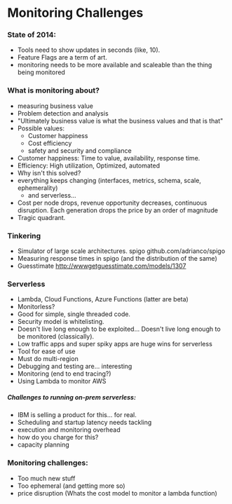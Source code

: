 # Monitoring Challenges

### State of 2014:
* Tools need to show updates in seconds (like, 10).
* Feature Flags are a term of art.
* monitoring needs to be more available and scaleable than the thing being monitored

### What is monitoring about?

* measuring business value
* Problem detection and analysis
* "Ultimately business value is what the business values and that is that"
* Possible values:
    * Customer happiness
    * Cost efficiency
    * safety and security and compliance
* Customer happiness: Time to value, availability, response time.
* Efficiency: High utilization, Optimized, automated
* Why isn't this solved?
* everything keeps changing (interfaces, metrics, schema, scale, ephemerality)
    * and serverless...
* Cost per node drops, revenue opportunity decreases, continuous disruption.
  Each generation drops the price by an order of magnitude
* Tragic quadrant.  

### Tinkering

* Simulator of large scale architectures.  spigo  github.com/adrianco/spigo
* Measuring response times in spigo (and the distribution of the same)
* Guesstimate  http://wwwgetguesstimate.com/models/1307

### Serverless
* Lambda, Cloud Functions, Azure Functions (latter are beta)
* Monitorless?
* Good for simple, single threaded code.  
* Security model is whitelisting.
* Doesn't live long enough to be exploited... Doesn't live long enough to be
  monitored (classically).
* Low traffic apps and super spiky apps are huge wins for serverless
* Tool for ease of use
* Must do multi-region
* Debugging and testing are... interesting
* Monitoring (end to end tracing?)
* Using Lambda to monitor AWS

##### Challenges to running on-prem serverless:
* IBM is selling a product for this... for real.
* Scheduling and startup latency needs tackling
* execution and monitoring overhead
* how do you charge for this?
* capacity planning

### Monitoring challenges:
* Too much new stuff
* Too ephemeral (and getting more so)
* price disruption (Whats the cost model to monitor a lambda function)
